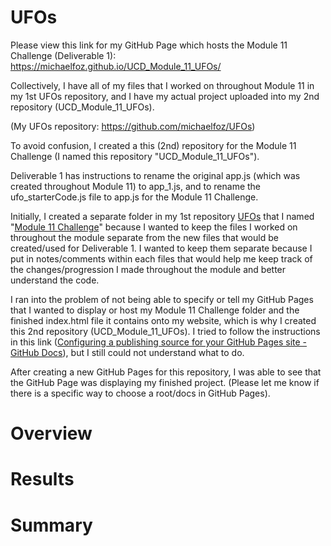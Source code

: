 # UFOs
Please view this link for my GitHub Page which hosts the Module 11 Challenge (Deliverable 1): https://michaelfoz.github.io/UCD_Module_11_UFOs/

Collectively, I have all of my files that I worked on throughout Module 11 in my 1st UFOs repository, and I have my actual project uploaded into my 2nd repository (UCD_Module_11_UFOs).

(My UFOs repository: https://github.com/michaelfoz/UFOs)


To avoid confusion, I created a this (2nd) repository for the Module 11 Challenge (I named this repository "UCD_Module_11_UFOs"). 

Deliverable 1 has instructions to rename the original app.js (which was created throughout Module 11) to app_1.js, 
and to rename the ufo_starterCode.js file to app.js for the Module 11 Challenge. 

Initially, I created a separate folder in my 1st repository [UFOs](https://github.com/michaelfoz/UFOs) that I named "[Module 11 Challenge](https://github.com/michaelfoz/UFOs/tree/main/Module%2011%20Challenge)" because I wanted to keep the files I worked on throughout the module separate from the new files that would be created/used for Deliverable 1. 
I wanted to keep them separate because I put in notes/comments within each files that would help me keep track of the changes/progression I made throughout the module and better understand the code.

I ran into the problem of not being able to specify or tell my GitHub Pages that I wanted to display or host my Module 11 Challenge folder and the finished index.html file it contains onto my website, which is why I created this 2nd repository (UCD_Module_11_UFOs). 
I tried to follow the instructions in this link ([Configuring a publishing source for your GitHub Pages site - GitHub Docs](https://docs.github.com/en/pages/getting-started-with-github-pages/configuring-a-publishing-source-for-your-github-pages-site)), but I still could not understand what to do.

After creating a new GitHub Pages for this repository, I was able to see that the GitHub Page was displaying my finished project. (Please let me know if there is a specific way to choose a root/docs in GitHub Pages).

# Overview
# Results
# Summary
